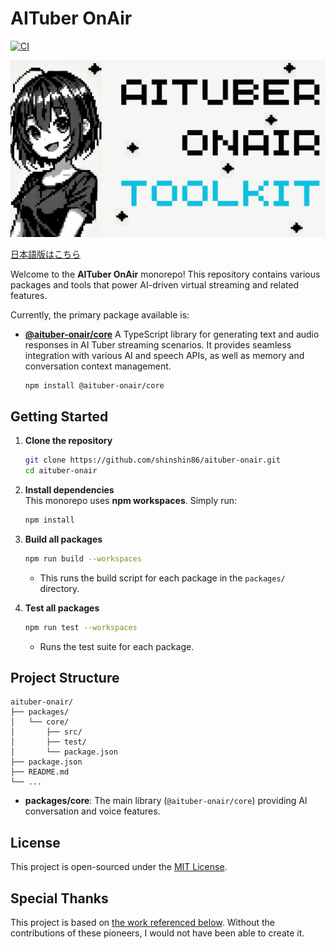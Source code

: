 # AITuber OnAir
[![CI](https://github.com/shinshin86/aituber-onair/actions/workflows/ci.yml/badge.svg)](https://github.com/shinshin86/aituber-onair/actions/workflows/ci.yml)

![AITuber OnAir Toolkit - logo](./images/AITuber_OnAir_Toolkit.png)

[日本語版はこちら](./README_ja.md)

Welcome to the **AITuber OnAir** monorepo! This repository contains various packages and tools that power AI-driven virtual streaming and related features.

Currently, the primary package available is:

- [**@aituber-onair/core**](./packages/core/README.md)
  A TypeScript library for generating text and audio responses in AI Tuber streaming scenarios. It provides seamless integration with various AI and speech APIs, as well as memory and conversation context management.
  ```
  npm install @aituber-onair/core
  ```

## Getting Started

1. **Clone the repository**  
   ```bash
   git clone https://github.com/shinshin86/aituber-onair.git
   cd aituber-onair
   ```

2. **Install dependencies**  
   This monorepo uses **npm workspaces**. Simply run:
   ```bash
   npm install
   ```

3. **Build all packages**  
   ```bash
   npm run build --workspaces
   ```
   - This runs the build script for each package in the `packages/` directory.

4. **Test all packages**  
   ```bash
   npm run test --workspaces
   ```
   - Runs the test suite for each package.

## Project Structure

```
aituber-onair/
├── packages/
│   └── core/
│       ├── src/
│       ├── test/
│       └── package.json
├── package.json
├── README.md
└── ...
```

- **packages/core**: The main library (`@aituber-onair/core`) providing AI conversation and voice features.

## License

This project is open-sourced under the [MIT License](./LICENSE).

## Special Thanks

This project is based on [the work referenced below](https://x.com/shinshin86/status/1862806042603847905). Without the contributions of these pioneers, I would not have been able to create it.